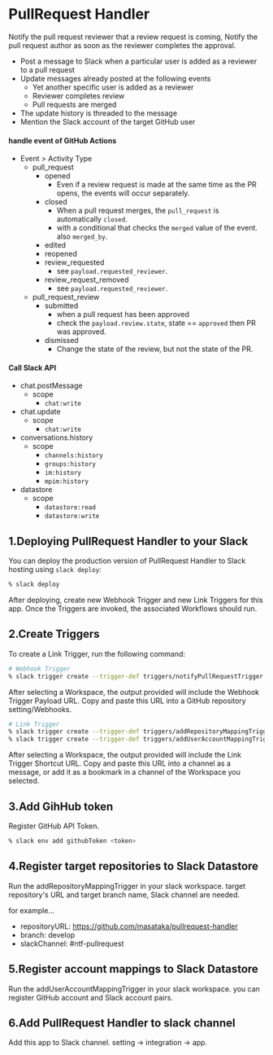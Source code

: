 # PullRequest Handler

Notify the pull request reviewer that a review request is coming, Notify the
pull request author as soon as the reviewer completes the approval.

- Post a message to Slack when a particular user is added as a reviewer to a
  pull request
- Update messages already posted at the following events
  - Yet another specific user is added as a reviewer
  - Reviewer completes review
  - Pull requests are merged
- The update history is threaded to the message
- Mention the Slack account of the target GitHub user

#### handle event of GitHub Actions

- Event > Activity Type
  - pull_request
    - opened
      - Even if a review request is made at the same time as the PR opens, the
        events will occur separately.
    - closed
      - When a pull request merges, the `pull_request` is automatically
        `closed`.
      - with a conditional that checks the `merged` value of the event. also
        `merged_by`.
    - edited
    - reopened
    - review_requested
      - see `payload.requested_reviewer`.
    - review_request_removed
      - see `payload.requested_reviewer`.
  - pull_request_review
    - submitted
      - when a pull request has been approved
      - check the `payload.review.state`, state == `approved` then PR was
        approved.
    - dismissed
      - Change the state of the review, but not the state of the PR.

#### Call Slack API

- chat.postMessage
  - scope
    - `chat:write`
- chat.update
  - scope
    - `chat:write`
- conversations.history
  - scope
    - `channels:history`
    - `groups:history`
    - `im:history`
    - `mpim:history`
- datastore
  - scope
    - `datastore:read`
    - `datastore:write`

## 1.Deploying PullRequest Handler to your Slack

You can deploy the production version of PullRequest Handler to Slack hosting
using `slack deploy`:

```zsh
% slack deploy
```

After deploying, create new Webhook Trigger and new Link Triggers for this app.
Once the Triggers are invoked, the associated Workflows should run.

## 2.Create Triggers

To create a Link Trigger, run the following command:

```zsh
# Webhook Trigger
% slack trigger create --trigger-def triggers/notifyPullRequestTrigger.ts
```

After selecting a Workspace, the output provided will include the Webhook
Trigger Payload URL. Copy and paste this URL into a GitHub repository
setting/Webhooks.

```zsh
# Link Trigger
% slack trigger create --trigger-def triggers/addRepositoryMappingTrigger.ts
% slack trigger create --trigger-def triggers/addUserAccountMappingTrigger.ts
```

After selecting a Workspace, the output provided will include the Link Trigger
Shortcut URL. Copy and paste this URL into a channel as a message, or add it as
a bookmark in a channel of the Workspace you selected.

## 3.Add GihHub token

Register GitHub API Token.

```zsh
% slack env add githubToken <token>
```

## 4.Register target repositories to Slack Datastore

Run the addRepositoryMappingTrigger in your slack workspace. target repository's
URL and target branch name, Slack channel are needed.

for example...

- repositoryURL: https://github.com/masataka/pullrequest-handler
- branch: develop
- slackChannel: #ntf-pullrequest

## 5.Register account mappings to Slack Datastore

Run the addUserAccountMappingTrigger in your slack workspace. you can register
GitHub account and Slack account pairs.

## 6.Add PullRequest Handler to slack channel

Add this app to Slack channel. setting -> integration -> app.
